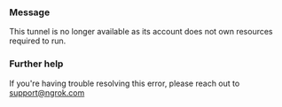 
### Message
This tunnel is no longer available as its account does not own resources required to run.

### Further help
If you're having trouble resolving this error, please reach out to [support@ngrok.com](mailto:support@ngrok.com?subject=Help%20with%20ERR_NGROK_6002)

